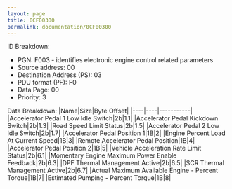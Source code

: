 ```yaml
---
layout: page
title: 0CF00300
permalink: documentation/0CF00300
---
```


ID Breakdown:
<ul>
 <li>PGN: F003 - identifies electronic engine control related parameters</li>
 <li>Source address: 00</li>
 <li>Destination Address (PS): 03</li>
 <li>PDU format (PF): F0</li>
 <li>Data Page: 00</li>
 <li>Priority: 3</li>
</ul>

Data Breakdown:
|Name|Size|Byte Offset|
|----|----|-----------|
|Accelerator Pedal 1 Low Idle Switch|2b|1.1|
|Accelerator Pedal Kickdown Switch|2b|1.3|
|Road Speed Limit Status|2b|1.5|
|Accelerator Pedal 2 Low Idle Switch|2b|1.7|
|Accelerator Pedal Position 1|1B|2|
|Engine Percent Load At Current Speed|1B|3|
|Remote Accelerator Pedal Position|1B|4|
|Accelerator Pedal Position 2|1B|5|
|Vehicle Acceleration Rate Limit Status|2b|6.1|
|Momentary Engine Maximum Power Enable Feedback|2b|6.3|
|DPF Thermal Management Active|2b|6.5|
|SCR Thermal Management Active|2b|6.7|
|Actual Maximum Available Engine - Percent Torque|1B|7|
|Estimated Pumping - Percent Torque|1B|8|




